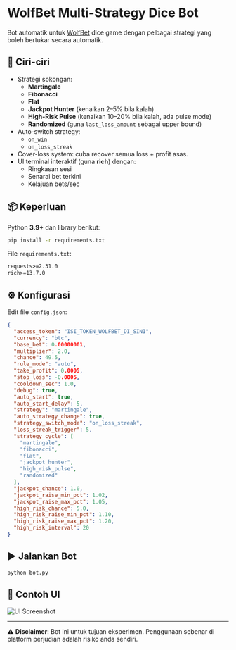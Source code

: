 # WolfBet Multi-Strategy Dice Bot

Bot automatik untuk [WolfBet](https://wolfbet.com) dice game dengan pelbagai strategi yang boleh bertukar secara automatik.

## 🚀 Ciri-ciri
- Strategi sokongan:
  - **Martingale**
  - **Fibonacci**
  - **Flat**
  - **Jackpot Hunter** (kenaikan 2–5% bila kalah)
  - **High-Risk Pulse** (kenaikan 10–20% bila kalah, ada pulse mode)
  - **Randomized** (guna `last_loss_amount` sebagai upper bound)
- Auto-switch strategy:
  - `on_win`
  - `on_loss_streak`
- Cover-loss system: cuba recover semua loss + profit asas.
- UI terminal interaktif (guna **rich**) dengan:
  - Ringkasan sesi
  - Senarai bet terkini
  - Kelajuan bets/sec

## 📦 Keperluan
Python **3.9+** dan library berikut:

```bash
pip install -r requirements.txt
```

File `requirements.txt`:
```txt
requests>=2.31.0
rich>=13.7.0
```

## ⚙️ Konfigurasi
Edit file `config.json`:
```json
{
  "access_token": "ISI_TOKEN_WOLFBET_DI_SINI",
  "currency": "btc",
  "base_bet": 0.00000001,
  "multiplier": 2.0,
  "chance": 49.5,
  "rule_mode": "auto",
  "take_profit": 0.0005,
  "stop_loss": -0.0005,
  "cooldown_sec": 1.0,
  "debug": true,
  "auto_start": true,
  "auto_start_delay": 5,
  "strategy": "martingale",
  "auto_strategy_change": true,
  "strategy_switch_mode": "on_loss_streak",
  "loss_streak_trigger": 5,
  "strategy_cycle": [
    "martingale",
    "fibonacci",
    "flat",
    "jackpot_hunter",
    "high_risk_pulse",
    "randomized"
  ],
  "jackpot_chance": 1.0,
  "jackpot_raise_min_pct": 1.02,
  "jackpot_raise_max_pct": 1.05,
  "high_risk_chance": 5.0,
  "high_risk_raise_min_pct": 1.10,
  "high_risk_raise_max_pct": 1.20,
  "high_risk_interval": 20
}
```

## ▶️ Jalankan Bot
```bash
python bot.py
```

## 📸 Contoh UI
![UI Screenshot](<img width="1024" height="1536" alt="ChatGPT Image Sep 21, 2025, 12_58_39 PM" src="https://github.com/user-attachments/assets/a489aee0-b77b-4dcf-abcf-95734c3f248b" />
)

---
⚠️ **Disclaimer**: Bot ini untuk tujuan eksperimen. Penggunaan sebenar di platform perjudian adalah risiko anda sendiri.

